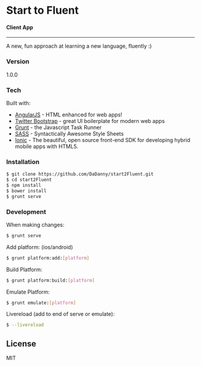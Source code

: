 # Start to Fluent
#### Client App
----
A new, fun approach at learning a new language, fluently :)
### Version
1.0.0

### Tech

Built with:

* [AngularJS] - HTML enhanced for web apps!
* [Twitter Bootstrap] - great UI boilerplate for modern web apps
* [Grunt] - the Javascript Task Runner
* [SASS] - Syntactically Awesome Style Sheets
* [Ionic] - The beautiful, open source front-end SDK for developing hybrid mobile apps with HTML5.

### Installation

```sh
$ git clone https://github.com/DaDanny/start2Fluent.git
$ cd start2Fluent
$ npm install
$ bower install
$ grunt serve
```

### Development

When making changes:
```sh
$ grunt serve
```

Add platform: (ios/android)
```sh
$ grunt platform:add:[platform]
```

Build Platform:
```sh
$ grunt platform:build:[platform]
```
Emulate Platform:
```sh
$ grunt emulate:[platform]
```

Livereload (add to end of serve or emulate):
```sh
$ --livereload
```
License
----

MIT




[john gruber]:http://daringfireball.net/
[@thomasfuchs]:http://twitter.com/thomasfuchs
[1]:http://daringfireball.net/projects/markdown/
[marked]:https://github.com/chjj/marked
[Ace Editor]:http://ace.ajax.org
[node.js]:http://nodejs.org
[Twitter Bootstrap]:http://twitter.github.com/bootstrap/
[keymaster.js]:https://github.com/madrobby/keymaster
[jQuery]:http://jquery.com
[@tjholowaychuk]:http://twitter.com/tjholowaychuk
[express]:http://expressjs.com
[AngularJS]:http://angularjs.org
[Grunt]:http://gruntjs.com
[SASS]:http://sass-lang.com/
[Ionic]: http://ionicframework.com/
